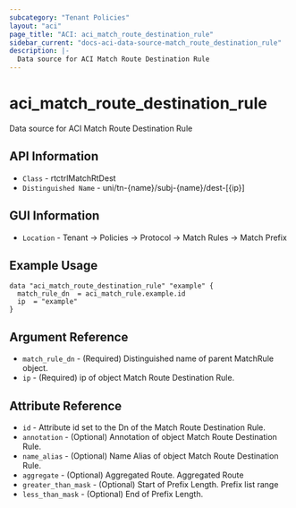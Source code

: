 ```yaml
---
subcategory: "Tenant Policies"
layout: "aci"
page_title: "ACI: aci_match_route_destination_rule"
sidebar_current: "docs-aci-data-source-match_route_destination_rule"
description: |-
  Data source for ACI Match Route Destination Rule
---
```


# aci_match_route_destination_rule #

Data source for ACI Match Route Destination Rule

## API Information ##

* `Class` - rtctrlMatchRtDest
* `Distinguished Name` - uni/tn-{name}/subj-{name}/dest-[{ip}]

## GUI Information ##

* `Location` - Tenant -> Policies -> Protocol -> Match Rules -> Match Prefix

## Example Usage ##

```hcl
data "aci_match_route_destination_rule" "example" {
  match_rule_dn  = aci_match_rule.example.id
  ip  = "example"
}
```

## Argument Reference ##

* `match_rule_dn` - (Required) Distinguished name of parent MatchRule object.
* `ip` - (Required) ip of object Match Route Destination Rule.

## Attribute Reference ##
* `id` - Attribute id set to the Dn of the Match Route Destination Rule.
* `annotation` - (Optional) Annotation of object Match Route Destination Rule.
* `name_alias` - (Optional) Name Alias of object Match Route Destination Rule.
* `aggregate` - (Optional) Aggregated Route. Aggregated Route
* `greater_than_mask` - (Optional) Start of Prefix Length. Prefix list range
* `less_than_mask` - (Optional) End of Prefix Length. 
